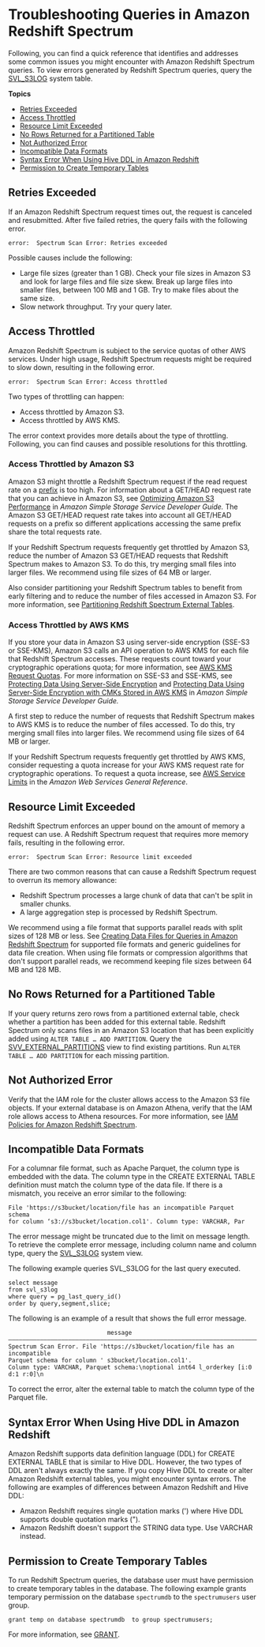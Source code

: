 # Troubleshooting Queries in Amazon Redshift Spectrum<a name="c-spectrum-troubleshooting"></a>

Following, you can find a quick reference that identifies and addresses some common issues you might encounter with Amazon Redshift Spectrum queries\. To view errors generated by Redshift Spectrum queries, query the [SVL\_S3LOG](r_SVL_S3LOG.md) system table\.

**Topics**
+ [Retries Exceeded](#spectrum-troubleshooting-retries-exceeded)
+ [Access Throttled](#spectrum-troubleshooting-access-throttled)
+ [Resource Limit Exceeded](#spectrum-troubleshooting-resource-limit-exceeded)
+ [No Rows Returned for a Partitioned Table](#spectrum-troubleshooting-no-rows-partitioned-table)
+ [Not Authorized Error](#spectrum-troubleshooting-not-authorized-error)
+ [Incompatible Data Formats](#spectrum-troubleshooting-incompatible-data-format)
+ [Syntax Error When Using Hive DDL in Amazon Redshift](#spectrum-troubleshooting-syntax-error-using-hive-ddl)
+ [Permission to Create Temporary Tables](#spectrum-troubleshooting-permission-to-create-temp-tables)

## Retries Exceeded<a name="spectrum-troubleshooting-retries-exceeded"></a>

If an Amazon Redshift Spectrum request times out, the request is canceled and resubmitted\. After five failed retries, the query fails with the following error\.

```
error:  Spectrum Scan Error: Retries exceeded
```

Possible causes include the following: 
+ Large file sizes \(greater than 1 GB\)\. Check your file sizes in Amazon S3 and look for large files and file size skew\. Break up large files into smaller files, between 100 MB and 1 GB\. Try to make files about the same size\. 
+ Slow network throughput\. Try your query later\. 

## Access Throttled<a name="spectrum-troubleshooting-access-throttled"></a>

Amazon Redshift Spectrum is subject to the service quotas of other AWS services\. Under high usage, Redshift Spectrum requests might be required to slow down, resulting in the following error\.

```
error:  Spectrum Scan Error: Access throttled
```

Two types of throttling can happen:
+ Access throttled by Amazon S3\.
+ Access throttled by AWS KMS\.

The error context provides more details about the type of throttling\. Following, you can find causes and possible resolutions for this throttling\.

### Access Throttled by Amazon S3<a name="spectrum-troubleshooting-access-throttled-s3"></a>

Amazon S3 might throttle a Redshift Spectrum request if the read request rate on a [prefix](https://docs.aws.amazon.com/general/latest/gr/glos-chap.html#keyprefix) is too high\. For information about a GET/HEAD request rate that you can achieve in Amazon S3, see [Optimizing Amazon S3 Performance](https://docs.aws.amazon.com/AmazonS3/latest/dev/optimizing-performance.html) in *Amazon Simple Storage Service Developer Guide\.* The Amazon S3 GET/HEAD request rate takes into account all GET/HEAD requests on a prefix so different applications accessing the same prefix share the total requests rate\.

If your Redshift Spectrum requests frequently get throttled by Amazon S3, reduce the number of Amazon S3 GET/HEAD requests that Redshift Spectrum makes to Amazon S3\. To do this, try merging small files into larger files\. We recommend using file sizes of 64 MB or larger\.

Also consider partitioning your Redshift Spectrum tables to benefit from early filtering and to reduce the number of files accessed in Amazon S3\. For more information, see [Partitioning Redshift Spectrum External Tables](c-spectrum-external-tables.md#c-spectrum-external-tables-partitioning)\.  

### Access Throttled by AWS KMS<a name="spectrum-troubleshooting-access-throttled-kms"></a>

If you store your data in Amazon S3 using server\-side encryption \(SSE\-S3 or SSE\-KMS\), Amazon S3 calls an API operation to AWS KMS for each file that Redshift Spectrum accesses\. These requests count toward your cryptographic operations quota; for more information, see [AWS KMS Request Quotas](https://docs.aws.amazon.com/kms/latest/developerguide/requests-per-second.html)\. For more information on SSE\-S3 and SSE\-KMS, see [Protecting Data Using Server\-Side Encryption](https://docs.aws.amazon.com/AmazonS3/latest/dev/UsingServerSideEncryption.html) and [Protecting Data Using Server\-Side Encryption with CMKs Stored in AWS KMS](https://docs.aws.amazon.com/AmazonS3/latest/dev/UsingKMSEncryption.html) in *Amazon Simple Storage Service Developer Guide\.*

A first step to reduce the number of requests that Redshift Spectrum makes to AWS KMS is to reduce the number of files accessed\. To do this, try merging small files into larger files\. We recommend using file sizes of 64 MB or larger\.

If your Redshift Spectrum requests frequently get throttled by AWS KMS, consider requesting a quota increase for your AWS KMS request rate for cryptographic operations\. To request a quota increase, see [AWS Service Limits](https://docs.aws.amazon.com/general/latest/gr/aws_service_limits.html) in the *Amazon Web Services General Reference*\. 

## Resource Limit Exceeded<a name="spectrum-troubleshooting-resource-limit-exceeded"></a>

Redshift Spectrum enforces an upper bound on the amount of memory a request can use\. A Redshift Spectrum request that requires more memory fails, resulting in the following error\.

```
error:  Spectrum Scan Error: Resource limit exceeded
```

There are two common reasons that can cause a Redshift Spectrum request to overrun its memory allowance:
+ Redshift Spectrum processes a large chunk of data that can't be split in smaller chunks\.
+ A large aggregation step is processed by Redshift Spectrum\.

We recommend using a file format that supports parallel reads with split sizes of 128 MB or less\. See [Creating Data Files for Queries in Amazon Redshift Spectrum](c-spectrum-data-files.md) for supported file formats and generic guidelines for data file creation\. When using file formats or compression algorithms that don't support parallel reads, we recommend keeping file sizes between 64 MB and 128 MB\.

## No Rows Returned for a Partitioned Table<a name="spectrum-troubleshooting-no-rows-partitioned-table"></a>

If your query returns zero rows from a partitioned external table, check whether a partition has been added for this external table\. Redshift Spectrum only scans files in an Amazon S3 location that has been explicitly added using `ALTER TABLE … ADD PARTITION`\. Query the [SVV\_EXTERNAL\_PARTITIONS](r_SVV_EXTERNAL_PARTITIONS.md) view to find existing partitions\. Run `ALTER TABLE … ADD PARTITION` for each missing partition\. 

## Not Authorized Error<a name="spectrum-troubleshooting-not-authorized-error"></a>

Verify that the IAM role for the cluster allows access to the Amazon S3 file objects\. If your external database is on Amazon Athena, verify that the IAM role allows access to Athena resources\. For more information, see [IAM Policies for Amazon Redshift Spectrum](c-spectrum-iam-policies.md)\.

## Incompatible Data Formats<a name="spectrum-troubleshooting-incompatible-data-format"></a>

For a columnar file format, such as Apache Parquet, the column type is embedded with the data\. The column type in the CREATE EXTERNAL TABLE definition must match the column type of the data file\. If there is a mismatch, you receive an error similar to the following:

```
File 'https://s3bucket/location/file has an incompatible Parquet schema
for column ‘s3://s3bucket/location.col1'. Column type: VARCHAR, Par
```

The error message might be truncated due to the limit on message length\. To retrieve the complete error message, including column name and column type, query the [SVL\_S3LOG](r_SVL_S3LOG.md) system view\.

The following example queries SVL\_S3LOG for the last query executed\.

```
select message 
from svl_s3log 
where query = pg_last_query_id() 
order by query,segment,slice;
```

The following is an example of a result that shows the full error message\.

```
                            message
–––––––––––––––––––––––––––––––––––––––––––––––––––––––––––––––––––––––––––––––––––––––––-
Spectrum Scan Error. File 'https://s3bucket/location/file has an incompatible
Parquet schema for column ' s3bucket/location.col1'. 
Column type: VARCHAR, Parquet schema:\noptional int64 l_orderkey [i:0 d:1 r:0]\n
```

To correct the error, alter the external table to match the column type of the Parquet file\. 

## Syntax Error When Using Hive DDL in Amazon Redshift<a name="spectrum-troubleshooting-syntax-error-using-hive-ddl"></a>

Amazon Redshift supports data definition language \(DDL\) for CREATE EXTERNAL TABLE that is similar to Hive DDL\. However, the two types of DDL aren't always exactly the same\. If you copy Hive DDL to create or alter Amazon Redshift external tables, you might encounter syntax errors\. The following are examples of differences between Amazon Redshift and Hive DDL: 
+ Amazon Redshift requires single quotation marks \('\) where Hive DDL supports double quotation marks \("\)\.
+ Amazon Redshift doesn't support the STRING data type\. Use VARCHAR instead\.

## Permission to Create Temporary Tables<a name="spectrum-troubleshooting-permission-to-create-temp-tables"></a>

To run Redshift Spectrum queries, the database user must have permission to create temporary tables in the database\. The following example grants temporary permission on the database `spectrumdb` to the `spectrumusers` user group\. 

```
grant temp on database spectrumdb  to group spectrumusers;
```

For more information, see [GRANT](r_GRANT.md)\.